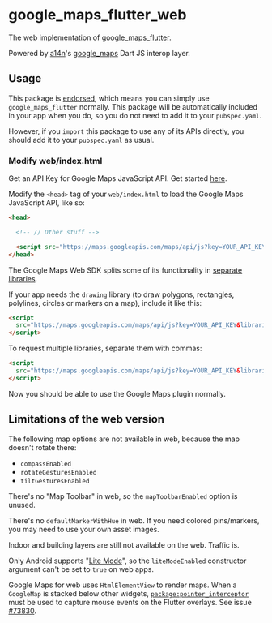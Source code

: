 # google_maps_flutter_web

The web implementation of [google_maps_flutter](https://pub.dev/packages/google_maps_flutter).

Powered by [a14n](https://github.com/a14n)'s [google_maps](https://pub.dev/packages/google_maps) Dart JS interop layer.

## Usage

This package is [endorsed](https://flutter.dev/docs/development/packages-and-plugins/developing-packages#endorsed-federated-plugin),
which means you can simply use `google_maps_flutter` normally. This package will
be automatically included in your app when you do, so you do not need to add it
to your `pubspec.yaml`.

However, if you `import` this package to use any of its APIs directly, you
should add it to your `pubspec.yaml` as usual.

### Modify web/index.html

Get an API Key for Google Maps JavaScript API. Get started [here](https://developers.google.com/maps/documentation/javascript/get-api-key).

Modify the `<head>` tag of your `web/index.html` to load the Google Maps JavaScript API, like so:

```html
<head>

  <!-- // Other stuff -->

  <script src="https://maps.googleapis.com/maps/api/js?key=YOUR_API_KEY"></script>
</head>
```

The Google Maps Web SDK splits some of its functionality in [separate libraries](https://developers.google.com/maps/documentation/javascript/libraries#libraries-for-dynamic-library-import).

If your app needs the `drawing` library (to draw polygons, rectangles, polylines,
circles or markers on a map), include it like this:

```html
<script
  src="https://maps.googleapis.com/maps/api/js?key=YOUR_API_KEY&libraries=drawing">
</script>
```

To request multiple libraries, separate them with commas:

```html
<script
  src="https://maps.googleapis.com/maps/api/js?key=YOUR_API_KEY&libraries=drawing,visualization,places">
</script>
```

Now you should be able to use the Google Maps plugin normally.

## Limitations of the web version

The following map options are not available in web, because the map doesn't rotate there:

* `compassEnabled`
* `rotateGesturesEnabled`
* `tiltGesturesEnabled`

There's no "Map Toolbar" in web, so the `mapToolbarEnabled` option is unused.

There's no `defaultMarkerWithHue` in web. If you need colored pins/markers, you may need to use your own asset images.

Indoor and building layers are still not available on the web. Traffic is.

Only Android supports "[Lite Mode](https://developers.google.com/maps/documentation/android-sdk/lite)", so the `liteModeEnabled` constructor argument can't be set to `true` on web apps.

Google Maps for web uses `HtmlElementView` to render maps. When a `GoogleMap` is stacked below other widgets, [`package:pointer_interceptor`](https://www.pub.dev/packages/pointer_interceptor) must be used to capture mouse events on the Flutter overlays. See issue [#73830](https://github.com/flutter/flutter/issues/73830).
